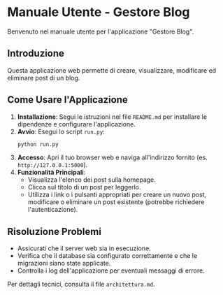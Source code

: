 # Manuale Utente - Gestore Blog

Benvenuto nel manuale utente per l'applicazione "Gestore Blog".

## Introduzione

Questa applicazione web permette di creare, visualizzare, modificare ed eliminare post di un blog.

## Come Usare l'Applicazione

1.  **Installazione**: Segui le istruzioni nel file `README.md` per installare le dipendenze e configurare l'applicazione.
2.  **Avvio**: Esegui lo script `run.py`:
    ```bash
    python run.py
    ```
3.  **Accesso**: Apri il tuo browser web e naviga all'indirizzo fornito (es. `http://127.0.0.1:5000`).
4.  **Funzionalità Principali**:
    *   Visualizza l'elenco dei post sulla homepage.
    *   Clicca sul titolo di un post per leggerlo.
    *   Utilizza i link o i pulsanti appropriati per creare un nuovo post, modificare o eliminare un post esistente (potrebbe richiedere l'autenticazione).

## Risoluzione Problemi

-   Assicurati che il server web sia in esecuzione.
-   Verifica che il database sia configurato correttamente e che le migrazioni siano state applicate.
-   Controlla i log dell'applicazione per eventuali messaggi di errore.

Per dettagli tecnici, consulta il file `architettura.md`.